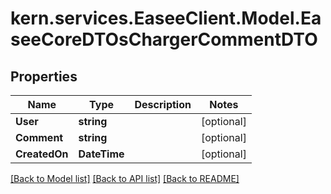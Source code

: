# kern.services.EaseeClient.Model.EaseeCoreDTOsChargerCommentDTO

## Properties

Name | Type | Description | Notes
------------ | ------------- | ------------- | -------------
**User** | **string** |  | [optional] 
**Comment** | **string** |  | [optional] 
**CreatedOn** | **DateTime** |  | [optional] 

[[Back to Model list]](../README.md#documentation-for-models) [[Back to API list]](../README.md#documentation-for-api-endpoints) [[Back to README]](../README.md)

